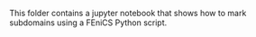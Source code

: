 This folder contains a jupyter notebook that shows how to mark subdomains using a FEniCS Python script.
